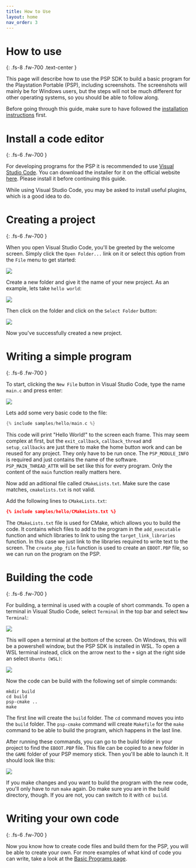 ```yaml
---
title: How to Use
layout: home
nav_order: 3
---
```


# How to use
{: .fs-8 .fw-700 .text-center }

This page will describe how to use the PSP SDK to build a basic program for the Playstation Portable (PSP), including screenshots. The screenshots will mainly be for Windows users, but the steps will not be much different for other operating systems, so you should be able to follow along.

Before going through this guide, make sure to have followed the [installation instructions](installation.html) first.

# Install a code editor
{: .fs-6 .fw-700 }

For developing programs for the PSP it is recommended to use [Visual Studio Code](https://code.visualstudio.com/). You can download the installer for it on the official website [here](https://code.visualstudio.com/Download). Please install it before continuing this guide.

While using Visual Studio Code, you may be asked to install useful plugins, which is a good idea to do.

# Creating a project
{: .fs-6 .fw-700 }

When you open Visual Studio Code, you'll be greeted by the welcome screen. Simply click the `Open Folder...` link on it or select this option from the `File` menu to get started:

![](images/vscode-welcome.png)

Create a new folder and give it the name of your new project. As an example, lets take `hello world`:

![](images/vscode-create-folder.png)

Then click on the folder and click on the `Select Folder` button:

![](images/vscode-select-folder.png)

Now you've successfully created a new project.

# Writing a simple program
{: .fs-6 .fw-700 }

To start, clicking the `New File` button in Visual Studio Code, type the name `main.c` and press enter:

![](images/vscode-create-file.png)

Lets add some very basic code to the file:

```c
{% include samples/hello/main.c %}
```

This code will print "Hello World!" to the screen each frame. This may seem complex at first, but the `exit_callback`, `callback_thread` and `setup_callbacks` are just there to make the home button work and can be reused for any project. They only have to be run once. The `PSP_MODULE_INFO` is required and just contains the name of the software. `PSP_MAIN_THREAD_ATTR` will be set like this for every program. Only the content of the `main` function really matters here.

Now add an aditional file called `CMakeLists.txt`. Make sure the case matches, `cmakelists.txt` is not valid.

Add the following lines to `CMakeLists.txt`:

```cmake
{% include samples/hello/CMakeLists.txt %}
```

The `CMakeLists.txt` file is used for CMake, which allows you to build the code. It contains which files to add to the program in the `add_executable` function and which libraries to link to using the `target_link_libraries` function. In this case we just link to the libraries required to write text to the screen. The `create_pbp_file` function is used to create an `EBOOT.PBP` file, so we can run on the program on the PSP.

# Building the code
{: .fs-6 .fw-700 }

For building, a terminal is used with a couple of short commands. To open a terminal in Visual Studio Code, select `Terminal` in the top bar and select `New Terminal`:

![](images/vscode-open-terminal.png)

This will open a terminal at the bottom of the screen. On Windows, this will be a powershell window, but the PSP SDK is installed in WSL. To open a WSL terminal instead, click on the arrow next to the `+` sign at the right side an select `Ubuntu (WSL)`:

![](images/vscode-ubuntu-shell.png)

Now the code can be build with the following set of simple commands:

```shell
mkdir build
cd build
psp-cmake ..
make
```

The first line will create the `build` folder. The `cd` command moves you into the `build` folder. The `psp-cmake` command will create `Makefile` for the `make` command to be able to build the program, which happens in the last line.

After running these commands, you can go to the build folder in your project to find the `EBOOT.PBP` file. This file can be copied to a new folder in the `GAME` folder of your PSP memory stick. Then you'll be able to launch it. It should look like this:

![](images/hello.png)

If you make changes and you want to build the program with the new code, you'll only have to run `make` again. Do make sure you are in the build directory, though. If you are not, you can switch to it with `cd build`.

# Writing your own code
{: .fs-6 .fw-700 }

Now you know how to create code files and build them for the PSP, you will be able to create your own. For more examples of what kind of code you can write, take a look at the [Basic Programs page](basic_programs.html).
